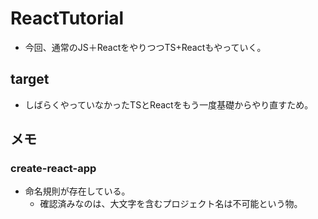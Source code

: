 # ReactTutorial

- 今回、通常のJS＋ReactをやりつつTS+Reactもやっていく。

## target

- しばらくやっていなかったTSとReactをもう一度基礎からやり直すため。

## メモ

### create-react-app

- 命名規則が存在している。
  - 確認済みなのは、大文字を含むプロジェクト名は不可能という物。
